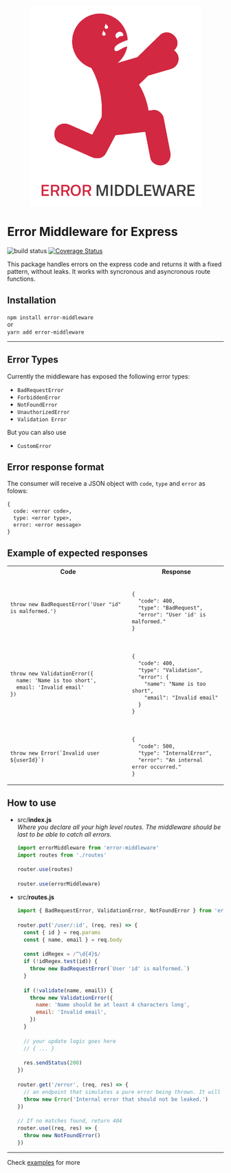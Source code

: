 <style>
  @-moz-document domain("github.com") {
    .markdown-body table th, .markdown-body table td {
      word-break: break-all;
    }
  }
</style>
<p align="center">
  <img src="./em.png">
</p>

# Error Middleware for Express

![build status](https://img.shields.io/circleci/project/github/gabrielsiedler/error-middleware.svg 'Build status')
[![Coverage Status](https://coveralls.io/repos/github/gabrielsiedler/error-middleware/badge.svg?branch=master)](https://coveralls.io/github/gabrielsiedler/error-middleware?branch=master)

This package handles errors on the express code and returns it with a fixed pattern, without leaks. It works with syncronous and asyncronous route functions.

## Installation

`npm install error-middleware`<br/>
or<br/>
`yarn add error-middleware`

---

## Error Types

Currently the middleware has exposed the following error types:

- `BadRequestError`
- `ForbiddenError`
- `NotFoundError`
- `UnauthorizedError`
- `Validation Error`

But you can also use

- `CustomError`

## Error response format

The consumer will receive a JSON object with `code`, `type` and `error` as folows:

```
{
  code: <error code>,
  type: <error type>,
  error: <error message>
}
```

## Example of expected responses

<table style="width: 100%">
  <tr>
    <th>Code</th>
    <th>Response</th>
  </tr>
  <tr>
    <td>
      <pre lang="js"><code>throw new BadRequestError('User "id" is malformed.')</code></pre>
    </td>
    <td>
      <pre lang="json"><code>
{
  "code": 400,
  "type": "BadRequest",
  "error": "User 'id' is malformed."
}</code></pre>
    </td>
  </tr>
  <tr>
    <td><pre lang="js"><code>
throw new ValidationError({
  name: 'Name is too short',
  email: 'Invalid email'
})</code></pre></td>
    <td><pre lang="json"><code>
{
  "code": 400,
  "type": "Validation",
  "error": {
    "name": "Name is too short",
    "email": "Invalid email"
  }
}</code></pre></td>
  </tr>
  <tr>
    <td><pre lang="js"><code>
throw new Error(`Invalid user ${userId}`)
</code></pre></td>
    <td><pre lang="json"><code>
{
  "code": 500,
  "type": "InternalError",
  "error": "An internal error occurred."
}</code></pre></td>
  </tr>
</table>

## How to use

- src/**index.js**<br />
  _Where you declare all your high level routes. The middleware should be last to be able to catch all errors._

  ```js
  import errorMiddleware from 'error-middleware'
  import routes from './routes'

  router.use(routes)

  router.use(errorMiddleware)
  ```

- src/**routes.js**

  ```js
  import { BadRequestError, ValidationError, NotFoundError } from 'error-middleware/errors'

  router.put('/user/:id', (req, res) => {
    const { id } = req.params
    const { name, email } = req.body

    const idRegex = /^\d{4}$/
    if (!idRegex.test(id)) {
      throw new BadRequestError(`User 'id' is malformed.`)
    }

    if (!validate(name, email)) {
      throw new ValidationError({
        name: 'Name should be at least 4 characters long',
        email: 'Invalid email',
      })
    }

    // your update logic goes here
    // { ... }

    res.sendStatus(200)
  })

  router.get('/error', (req, res) => {
    // an endpoint that simulates a pure error being thrown. It will be translated to InternalError and all its content will not be leaked.
    throw new Error('Internal error that should not be leaked.')
  })

  // If no matches found, return 404
  router.use((req, res) => {
    throw new NotFoundError()
  })
  ```

---

Check [examples](./examples/simple-server) for more
